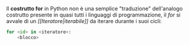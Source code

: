 Il __costrutto for__ in Python non è una semplice "traduzione" dell'analogo costrutto presente in quasi tutti i linguaggi di programmazione, il _for_ si avvale di un _[[Iteratore|iterabile]]_ da iterare durante i suoi cicli:
```python
for <id> in <iteratore>:
	<blocco>
```
